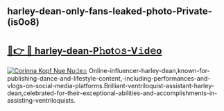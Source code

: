 ## harley-dean-only-fans​-leaked-photo​-Private-(is0o8)


# <h2><a href="https://mediaupload.pro?title=harley-dean&ref=git">🔗👉 🔴 harley-dean-P𝚑ot𝚘𝚜-V𝚒d𝚎o</a></h2>

[![Corinna Kopf Nue Nu𝚍e𝚜](https://i.imgur.com/0qMVB7G.gif)](https://mediaupload.pro?title=harley-dean&ref=git)
Online-influencer-harley-dean,known-for-publishing-dance-and-lifestyle-content,-including-performances-and-vlogs-on-social-media-platforms.Brilliant-ventriloquist-assistant-harley-dean,celebrated-for-their-exceptional-abilities-and-accomplishments-in-assisting-ventriloquists.  
